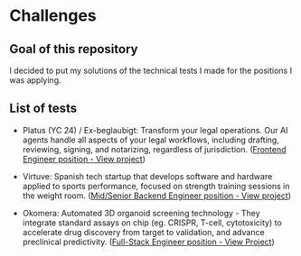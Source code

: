 # Challenges

## Goal of this repository

I decided to put my solutions of the technical tests I made for the positions I was applying.

## List of tests

- Platus (YC 24) / Ex-beglaubigt: Transform your legal operations. Our AI agents handle all aspects of your legal workflows, including drafting, reviewing, signing, and notarizing, regardless of jurisdiction. ([Frontend Engineer position - View project](./test-beglaubigt))

- Virtuve: Spanish tech startup that develops software and hardware applied to sports performance, focused on strength training sessions in the weight room. ([Mid/Senior Backend Engineer position - View project](./test-virtuve))

- Okomera: Automated 3D organoid screening technology - They integrate standard assays on chip (eg. CRISPR, T-cell, cytotoxicity) to accelerate drug discovery from target to validation, and advance preclinical predictivity. ([Full-Stack Engineer position - View Project](./test-okomera))

